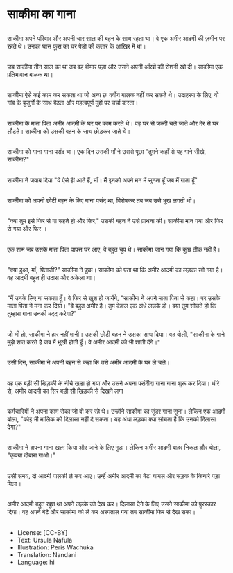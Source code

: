 # साकीमा का गाना

##
साकीमा अपने परिवार और अपनी चार साल की बहन के साथ रहता था। वे एक अमीर आदमी की ज़मीन पर रहते थे। उनका घास फूस का घर पेड़ो की कतार के आखिर में था।

##
जब साकीमा तीन साल का था तब वह बीमार पड़ा और उसने अपनी आँखों की रोशनी खो दी। साकीमा एक प्रतिभावान बालक था।

##
साकीमा ऐसे कई काम कर सकता था जो अन्य छः वर्षीय बालक नहीं कर सकते थे। उदाहरण के लिए, वो गांव के बुजुर्गों के साथ बैठता और महत्वपूर्ण मुद्दों पर चर्चा करता।

##
साकीमा के माता पिता अमीर आदमी के घर पर काम करते थे। वह घर से जल्दी चले जाते और देर से घर लौटते। साकीमा को उसकी बहन के साथ छोड़कर जाते थे।

##
साकीमा को गाना गाना पसंद था। एक दिन उसकी माँ ने उससे पूछा "तुमने कहाँ से यह गाने सीखे, साकीमा?"

##
साकीमा ने जवाब दिया "ये ऐसे ही आते हैं, माँ। मैं इनको अपने मन में सुनता हूँ जब मैं गाता हूँ"

##
साकीमा को अपनी छोटी बहन के लिए गाना पसंद था, विशेषकर तब जब उसे भूख लगती थी।

##
"क्या तुम इसे फिर से गा सहते हो और फिर," उसकी बहन ने उसे प्राथना की। साकीमा मान गया और फिर से गया और फिर ।

##
एक शाम जब उसके माता पिता वापस घर आए, वे बहुत चुप थे। साकीमा जान गया कि कुछ ठीक नहीं है।

##
"क्या हुआ, माँ, पिताजी?" साकीमा ने पुछा। साकीमा को पता था कि अमीर आदमी का लड़का खो गया है। वह आदमी बहुत ही उदास और अकेला था।

##
"मैं उनके लिए गा सकता हूँ। वे फिर से खुश हो जायेंगे, "साकीमा ने अपने माता पिता से कहा। पर उसके माता पिता ने मना कर दिया। "वे बहुत अमीर है। तुम केवल एक अंधे लड़के हो। क्या तुम सोचते हो कि तुम्हारा गाना उनकी मदद करेगा?"

##
जो भी हो, साकीमा ने हार नहीं मानी। उसकी छोटी बहन ने उसका साथ दिया। वह बोली, "साकीमा के गाने मुझे शांत करते है जब मैं भूखी होती हुँ। वे अमीर आदमी को भी शांती देंगे।"

##
उसी दिन, साकीमा ने अपनी बहन से कहा कि उसे अमीर आदमी के घर ले चले।

##
वह एक बड़ी सी खिड़की के नीचे खड़ा हो गया और उसने अपना पसंदीदा गाना गाना शुरू कर दिया। धीरे से, अमीर आदमी का सिर बड़ी सी खिड़की से दिखने लगा

##
कर्मचारियों ने अपना काम रोका जो वो कर रहे थे। उन्होंने साकीमा का सुंदर गाना सुना। लेकिन एक आदमी बोला, "कोई भी मालिक को दिलासा नहीं दे सकता। यह अंधा लड़का क्या सोचता है कि उनको दिलासा देगा?"

##
साकीमा ने अपना गाना खत्म किया और जाने के लिए मुड़ा। लेकिन अमीर आदमी बाहर निकल और बोला, "कृपया दोबारा गाओ।"

##
उसी समय, दो आदमी पालकी ले कर आए। उन्हेंं अमीर आदमी का बेटा घायल और सड़क के किनारे पड़ा मिला।

##
अमीर आदमी बहुत खुश था अपने लड़के को देख कर। दिलासा देने के लिए उसने साकीमा को पुरस्कार दिया। वह अपने बेटे और साकीमा को ले कर अस्पताल गया तब साकीमा फिर से देख सका।

##
* License: [CC-BY]
* Text: Ursula Nafula
* Illustration: Peris Wachuka
* Translation: Nandani
* Language: hi
